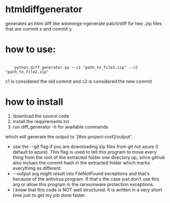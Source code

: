 # htmldiffgenerator

generates an html diff like winmerge->generate patch/diff for two .zip files that are commit x and commit y

<h1>
    how to use:
</h1>
<code>
    python diff_generator.py --c1 "path_to_file1.zip" --c2 "path_to_file2.zip"
</code>

c1 is considered the old commit and c2 is considered the new commit

<h1>
    how to install
</h1>

<ol>
        <li>
            download the source code
        </li>
        <li>
            install the requirements.txt
        </li>
        <li>
            run diff_generator -h for available commands
        </li>
</ol>
which will generate the output to '[this-project-root]/output'.

* use the --git flag if you are downloading zip files from git not azure (I default to azure). This flag is used to tell this program to
  move every thing from the root of the extracted folder one directory up, since github also inclues the commit hash in the extracted folder which
  marks everything as different.
* --output arg might result into FileNotFound exceptions and that's because of the antivirus program. If that's the case just don't use this arg
  or allow this program in the ransomware protection exceptions.
* I know that this code is NOT well structured. It is written in a very short time just to get my job done faster.

